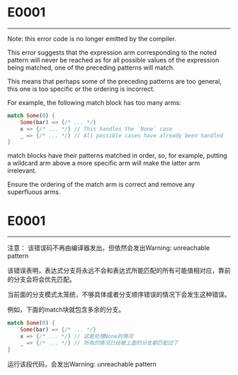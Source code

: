 # E0001

--- 

Note: this error code is no longer emitted by the compiler.

This error suggests that the expression arm corresponding to the noted pattern will never be reached as for all possible values of the expression being matched, one of the preceding patterns will match.

This means that perhaps some of the preceding patterns are too general, this one is too specific or the ordering is incorrect.

For example, the following match block has too many arms:

```rust
match Some(0) {
    Some(bar) => {/* ... */}
    x => {/* ... */} // This handles the `None` case
    _ => {/* ... */} // All possible cases have already been handled
}
```

match blocks have their patterns matched in order, so, for example, putting a wildcard arm above a more specific arm will make the latter arm irrelevant.

Ensure the ordering of the match arm is correct and remove any superfluous arms.

# E0001

---

注意： 该错误码不再由编译器发出。但依然会发出Warning: unreachable pattern

该错误表明，表达式分支将永远不会和表达式所能匹配的所有可能值相对应，靠前的分支会将会优先匹配。

当前面的分支模式太笼统，不够具体或者分支顺序错误的情况下会发生这种错误。

例如，下面的match块就包含多余的分支。

```rust
match Some(0) {
    Some(bar) => {/* ... */}
    x => {/* ... */} // 这是处理None的情况
    _ => {/* ... */} // 所有的情况已经被上面的分支都匹配过了
}
```

运行该段代码，会发出Warning: unreachable pattern

